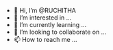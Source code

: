- 👋 Hi, I’m @RUCHITHA
- 👀 I’m interested in ...
- 🌱 I’m currently learning ...
- 💞️ I’m looking to collaborate on ...
- 📫 How to reach me ...

<!---
RUCHITHAA/RUCHITHAA is a ✨ special ✨ repository because its `README.md` (this file) appears on your GitHub profile.
You can click the Preview link to take a look at your changes.
--->
